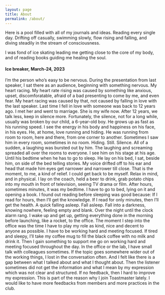 ```yaml
---
layout: page
title: About
permalink: /about/
---
```


Here is a pool filled with all of my journals and ideas. Reading every single day. Drifting off casually, swimming slowly, flow rising and falling, and diving steadily in the stream of consciousness.

I was fond of ice skating leading me getting close to the core of my body, and of reading books guiding me healing the soul.

#### Ice breaker, March-24, 2023
I’m the person who’s easy to be nervous. During the presentation from last speaker, I sat there as an audience, beginning with something nervous. My heart racing. My heart rate rising was caused by something like anxious, upset, discomforatable, afraid of a bad presenting to come by me, and even fear. My heart racing was caused by that, not caused by falling in love with the last speaker.
Last time I fell in love with someone was back to 12 years ago. I met her and went to marriage. She is my wife now. After 12 years, we talk less, keep in silence more. Fortunately, the silence, not for a long while, usually was broken by our child, a 6-year-old boy. He grows up as fast as his running speed. I see the energy in his body and happiness on his face, in his eyes. He, at home, love running and hiding. He was running from room to room, here and there, from one corner to another. Sometimes I saw him in every room, sometimes in no room. Hiding. Still. Silence. All of a sudden, a laughing was bursted out by him. The laughing and screaming spreaded all over the rooms to everyone. I see him on his stage at his age.
Until his bedtime when he has to go to sleep. He lay on his bed, I sat, beside him, on side of the bed telling stories. My voice drifted off to his ear and head that made him eyes get narrower and narrower till close. That is the moment, to me, a kind of relief. I could get back to be myself. Relax in mind, and in physical. I lay on the coach, held a beer to drink, grab potato chips into my mouth in front of television, seeing TV drama or film. After hours, sometimes minutes, it was my bedtime. I have to go to bed, lying on it and opening a book. I found out reading before sleeping was good because: If I read for hours, then I’ll get the knowledge. If I read for only minutes, then I’ll get the health. A quick falling asleep. Fall asleep. Fall into a darkness, knowing nowhere, feeling empty and blank. Over the night until the clock alarm rang. I wake up and get up, getting everything done in the morning before launching, like a rocket, to the office. The moment I step into the office was the time I have to play my role as kind, nice and decent to anyone as possible. I have to be working hard and meeting focused. If tired and sleepy, I’ll take my coffee mug to fill the black coffee with no milk and drink it. Then I gain something to support me go on working hard and meeting focused throughout the day.
In the office or the lab, I have small talk with colleagues sometimes. If the topic goes somewhere wider out of the working things, I lost in the conversation often. And I felt like there is a gap between what I talked about and what I thought about. Then the listener sometimes did not get the information and what I mean by my expression which was not clear and structured. If no feedback, then I hard to improve my expression. This is part of the reason why I join Toastmaster lately. I would like to have more feedbacks from members and more practices in the club.


